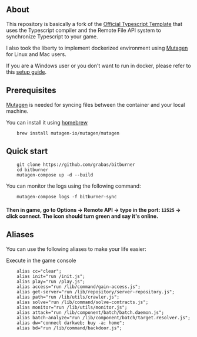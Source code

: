 ## About
This repository is basically a fork of the [Official Typescript Template](https://github.com/bitburner-official/typescript-template) that uses the Typescript compiler and the Remote File API system to synchronize Typescript to your game.

I also took the liberty to implement dockerized environment using [Mutagen](https://mutagen.io) for Linux and Mac users.

If you are a Windows user or you don't want to run in docker, please refer to this [setup guide](https://github.com/bitburner-official/typescript-template).

## Prerequisites
[Mutagen](https://mutagen.io) is needed for syncing files between the container and your local machine.

You can install it using [homebrew](https://brew.sh)

```
    brew install mutagen-io/mutagen/mutagen
```



## Quick start

```
    git clone https://github.com/grabas/bitburner
    cd bitburner
    mutagen-compose up -d --build
```

You can monitor the logs using the following command:

```
    mutagen-compose logs -f bitburner-sync
```

#### Then in game, go to Options -> Remote API -> type in the port: `12525` -> click connect. The icon should turn green and say it's online.

## Aliases
You can use the following aliases to make your life easier:

Execute in the game console

```
    alias cc="clear";
    alias init="run /init.js";
    alias play="run /play.js";
    alias access="run /lib/command/gain-access.js";
    alias get-server="run /lib/repository/server-repository.js";
    alias path="run /lib/utils/crawler.js";
    alias solve="run /lib/command/solve-contracts.js";
    alias monitor="run /lib/utils/monitor.js";
    alias attack="run /lib/component/batch/batch.daemon.js";
    alias batch-analyze="run /lib/component/batch/target.resolver.js";
    alias dw="connect darkweb; buy -a; home";
    alias bd="run /lib/command/backdoor.js";
```